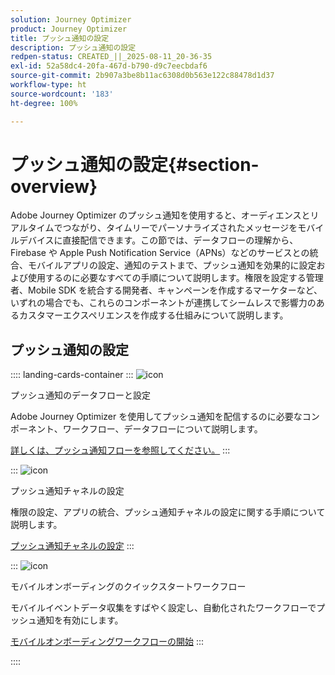 ```yaml
---
solution: Journey Optimizer
product: Journey Optimizer
title: プッシュ通知の設定
description: プッシュ通知の設定
redpen-status: CREATED_||_2025-08-11_20-36-35
exl-id: 52a58dc4-20fa-467d-b790-d9c7eecbdaf6
source-git-commit: 2b907a3be8b11ac6308d0b563e122c88478d1d37
workflow-type: ht
source-wordcount: '183'
ht-degree: 100%

---
```


# プッシュ通知の設定{#section-overview}

Adobe Journey Optimizer のプッシュ通知を使用すると、オーディエンスとリアルタイムでつながり、タイムリーでパーソナライズされたメッセージをモバイルデバイスに直接配信できます。この節では、データフローの理解から、Firebase や Apple Push Notification Service（APNs）などのサービスとの統合、モバイルアプリの設定、通知のテストまで、プッシュ通知を効果的に設定および使用するのに必要なすべての手順について説明します。権限を設定する管理者、Mobile SDK を統合する開発者、キャンペーンを作成するマーケターなど、いずれの場合でも、これらのコンポーネントが連携してシームレスで影響力のあるカスタマーエクスペリエンスを作成する仕組みについて説明します。

## プッシュ通知の設定

:::: landing-cards-container
:::
![icon](https://cdn.experienceleague.adobe.com/icons/puzzle-piece.svg?lang=ja)

プッシュ通知のデータフローと設定

Adobe Journey Optimizer を使用してプッシュ通知を配信するのに必要なコンポーネント、ワークフロー、データフローについて説明します。

[詳しくは、プッシュ通知フローを参照してください。](../using/push/push-gs.md)
:::

:::
![icon](https://cdn.experienceleague.adobe.com/icons/gear.svg?lang=ja)

プッシュ通知チャネルの設定

権限の設定、アプリの統合、プッシュ通知チャネルの設定に関する手順について説明します。

[プッシュ通知チャネルの設定](../using/push/push-configuration.md)
:::

:::
![icon](https://cdn.experienceleague.adobe.com/icons/circle-play.svg?lang=ja)

モバイルオンボーディングのクイックスタートワークフロー

モバイルイベントデータ収集をすばやく設定し、自動化されたワークフローでプッシュ通知を有効にします。

[モバイルオンボーディングワークフローの開始](../using/push/mobile-onboarding-wf.md)
:::

::::
